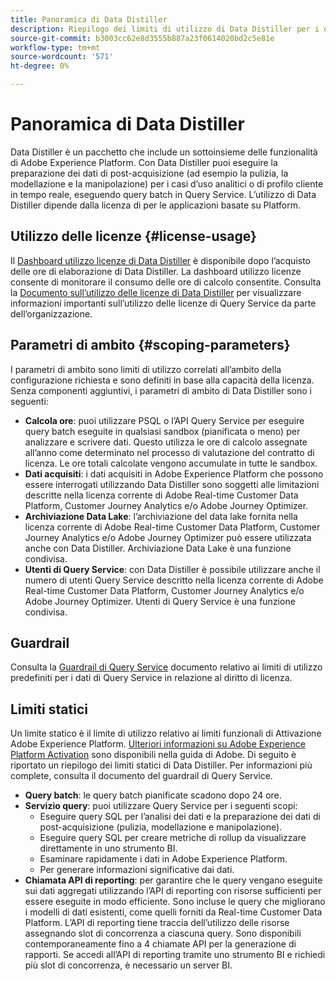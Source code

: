 ```yaml
---
title: Panoramica di Data Distiller
description: Riepilogo dei limiti di utilizzo di Data Distiller per i dati di Query Service in relazione ai diritti di licenza.
source-git-commit: b3003cc62e8d3555b887a23f0614020bd2c5e81e
workflow-type: tm+mt
source-wordcount: '571'
ht-degree: 0%

---
```


# Panoramica di Data Distiller

Data Distiller è un pacchetto che include un sottoinsieme delle funzionalità di Adobe Experience Platform. Con Data Distiller puoi eseguire la preparazione dei dati di post-acquisizione (ad esempio la pulizia, la modellazione e la manipolazione) per i casi d’uso analitici o di profilo cliente in tempo reale, eseguendo query batch in Query Service. L’utilizzo di Data Distiller dipende dalla licenza di per le applicazioni basate su Platform.

## Utilizzo delle licenze {#license-usage}

Il  [Dashboard utilizzo licenze di Data Distiller](./license-usage.md) è disponibile dopo l’acquisto delle ore di elaborazione di Data Distiller. La dashboard utilizzo licenze consente di monitorare il consumo delle ore di calcolo consentite. Consulta la [Documento sull’utilizzo delle licenze di Data Distiller](./license-usage.md) per visualizzare informazioni importanti sull’utilizzo delle licenze di Query Service da parte dell’organizzazione.

## Parametri di ambito {#scoping-parameters}

I parametri di ambito sono limiti di utilizzo correlati all’ambito della configurazione richiesta e sono definiti in base alla capacità della licenza. Senza componenti aggiuntivi, i parametri di ambito di Data Distiller sono i seguenti:

* **Calcola ore**: puoi utilizzare PSQL o l’API Query Service per eseguire query batch eseguite in qualsiasi sandbox (pianificata o meno) per analizzare e scrivere dati. Questo utilizza le ore di calcolo assegnate all’anno come determinato nel processo di valutazione del contratto di licenza. Le ore totali calcolate vengono accumulate in tutte le sandbox.
* **Dati acquisiti**: i dati acquisiti in Adobe Experience Platform che possono essere interrogati utilizzando Data Distiller sono soggetti alle limitazioni descritte nella licenza corrente di Adobe Real-time Customer Data Platform, Customer Journey Analytics e/o Adobe Journey Optimizer.
* **Archiviazione Data Lake**: l’archiviazione del data lake fornita nella licenza corrente di Adobe Real-time Customer Data Platform, Customer Journey Analytics e/o Adobe Journey Optimizer può essere utilizzata anche con Data Distiller. Archiviazione Data Lake è una funzione condivisa.
* **Utenti di Query Service**: con Data Distiller è possibile utilizzare anche il numero di utenti Query Service descritto nella licenza corrente di Adobe Real-time Customer Data Platform, Customer Journey Analytics e/o Adobe Journey Optimizer. Utenti di Query Service è una funzione condivisa.

## Guardrail

Consulta la [Guardrail di Query Service](../guardrails.md) documento relativo ai limiti di utilizzo predefiniti per i dati di Query Service in relazione al diritto di licenza.

## Limiti statici

Un limite statico è il limite di utilizzo relativo ai limiti funzionali di Attivazione Adobe Experience Platform. [Ulteriori informazioni su Adobe Experience Platform Activation](https://helpx.adobe.com/ca/legal/product-descriptions/adobe-experience-platform0.html) sono disponibili nella guida di Adobe. Di seguito è riportato un riepilogo dei limiti statici di Data Distiller. Per informazioni più complete, consulta il documento del guardrail di Query Service.

* **Query batch**: le query batch pianificate scadono dopo 24 ore.
* **Servizio query**: puoi utilizzare Query Service per i seguenti scopi:
   * Eseguire query SQL per l’analisi dei dati e la preparazione dei dati di post-acquisizione (pulizia, modellazione e manipolazione).
   * Eseguire query SQL per creare metriche di rollup da visualizzare direttamente in uno strumento BI.
   * Esaminare rapidamente i dati in Adobe Experience Platform.
   * Per generare informazioni significative dai dati.
* **Chiamata API di reporting**: per garantire che le query vengano eseguite sui dati aggregati utilizzando l’API di reporting con risorse sufficienti per essere eseguite in modo efficiente. Sono incluse le query che migliorano i modelli di dati esistenti, come quelli forniti da Real-time Customer Data Platform. L’API di reporting tiene traccia dell’utilizzo delle risorse assegnando slot di concorrenza a ciascuna query. Sono disponibili contemporaneamente fino a 4 chiamate API per la generazione di rapporti. Se accedi all’API di reporting tramite uno strumento BI e richiedi più slot di concorrenza, è necessario un server BI.


